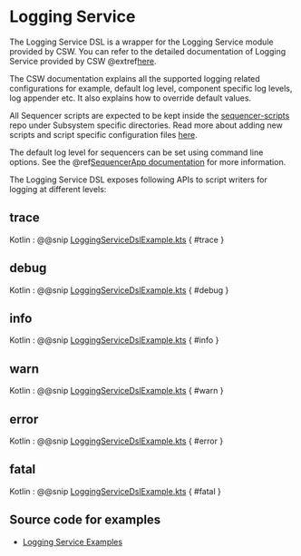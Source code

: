# Logging Service

The Logging Service DSL is a wrapper for the Logging Service module provided by CSW.
You can refer to the detailed documentation of Logging Service provided by CSW @extref[here](csw:services/logging).

The CSW documentation explains all the supported logging related configurations for example, default log level, component specific log levels, log appender etc.
It also explains how to override default values.

All Sequencer scripts are expected to be kept inside the [sequencer-scripts](https://github.com/tmtsoftware/sequencer-scripts) repo under Subsystem specific directories.
Read more about adding new scripts and script specific configuration files [here](https://github.com/tmtsoftware/sequencer-scripts).

The default log level for sequencers can be set using command line options.  See the @ref[SequencerApp documentation](../../../../../apps/sequencer-app.md#setting-the-default-log-level) for more information.

The Logging Service DSL exposes following APIs to script writers for logging at different levels:

## trace

Kotlin
:   @@snip [LoggingServiceDslExample.kts](../../../../../../../../examples/src/main/kotlin/esw/ocs/scripts/examples/paradox/LoggingServiceDslExample.kts) { #trace }

## debug

Kotlin
:   @@snip [LoggingServiceDslExample.kts](../../../../../../../../examples/src/main/kotlin/esw/ocs/scripts/examples/paradox/LoggingServiceDslExample.kts) { #debug }

## info

Kotlin
:   @@snip [LoggingServiceDslExample.kts](../../../../../../../../examples/src/main/kotlin/esw/ocs/scripts/examples/paradox/LoggingServiceDslExample.kts) { #info }

## warn

Kotlin
:   @@snip [LoggingServiceDslExample.kts](../../../../../../../../examples/src/main/kotlin/esw/ocs/scripts/examples/paradox/LoggingServiceDslExample.kts) { #warn }

## error

Kotlin
:   @@snip [LoggingServiceDslExample.kts](../../../../../../../../examples/src/main/kotlin/esw/ocs/scripts/examples/paradox/LoggingServiceDslExample.kts) { #error }

## fatal

Kotlin
:   @@snip [LoggingServiceDslExample.kts](../../../../../../../../examples/src/main/kotlin/esw/ocs/scripts/examples/paradox/LoggingServiceDslExample.kts) { #fatal }

## Source code for examples

* [Logging Service Examples]($github.base_url$/examples/src/main/kotlin/esw/ocs/scripts/examples/paradox/LoggingServiceDslExample.kts)
